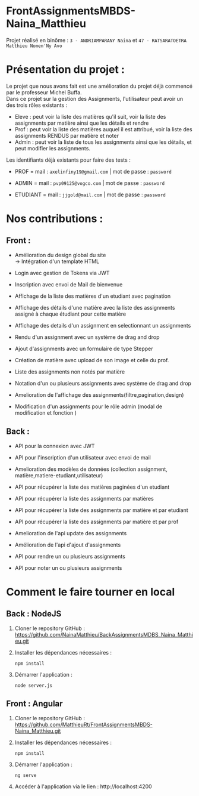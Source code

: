 # FrontAssignmentsMBDS-Naina_Matthieu 
Projet réalisé en binôme : `3 - ANDRIAMPARANY Naina` et `47 - RATSARATOETRA Matthieu Nomen'Ny Avo`    

# Présentation du projet :
Le projet que nous avons fait est une amélioration du projet déjà commencé par le professeur Michel Buffa.  
Dans ce projet sur la gestion des Assignments, l'utilisateur peut avoir un des trois rôles existants :  
- Eleve : peut voir la liste des matières qu'il suit, voir la liste des assignments par matière ainsi que les détails et rendre  
- Prof : peut voir la liste des matières auquel il est attribué, voir la liste des assignments RENDUS par matière et noter  
- Admin : peut voir la liste de tous les assignments ainsi que les détails, et peut modifier les assignments.  

Les identifiants déjà existants pour faire des tests  :  
- PROF = mail : `axelinfiny19@gmail.com` |  mot de passe : `password`  

- ADMIN = mail : `pvp09125@vogco.com` | mot de passe : `password`  

- ETUDIANT = mail : `jjgold@mail.com` | mot de passe : `password`  

# Nos contributions : 
## Front : 
- Amélioration du design global du site  
	-> Intégration d'un template HTML
  
- Login avec gestion de Tokens via JWT
  
- Inscription avec envoi de Mail de bienvenue
  
- Affichage de la liste des matières d'un etudiant avec pagination
  
- Affichage des détails d'une matière avec la liste des assignments assigné à chaque étudiant pour cette matière

- Affichage des details d'un assignment en selectionnant un assignments
  
- Rendu d'un assignment avec un système de drag and drop
  
- Ajout d'assignments avec un formulaire de type Stepper
  
- Création de matière avec upload de son image et celle du prof.
  
- Liste des assignments non notés par matière
  
- Notation d'un ou plusieurs assignments avec système de drag and drop
  
- Amelioration de l'affichage des assignments(filtre,pagination,design)
  
- Modification d'un assignments pour le rôle admin (modal de modification et fonction )
  

## Back :  
- API pour la connexion avec JWT

- API pour l'inscription d'un utilisateur avec envoi de mail  

- Amelioration des modèles de données (collection assignment, matière,matiere-etudiant,utilisateur) 

- API pour récupérer la liste des matières paginées d'un etudiant  

- API pour récupérer la liste des assignments par matières  

- API pour récupérer la liste des assignments par matière et par etudiant  

- API pour récupérer la liste des assignments par matière et par prof  

- Amelioration de l'api update des assignments  

- Amélioration de l'api d'ajout d'assignments  

- API pour rendre un ou plusieurs assignments  

- API pour noter un ou plusieurs assignments  


# Comment le faire tourner en local  
## Back : NodeJS  
1) Cloner le repository GitHub : https://github.com/NainaMatthieu/BackAssignmentsMDBS_Naina_Matthieu.git
   
2) Installer les dépendances nécessaires :  
   ```
   npm install
   ```
3) Démarrer l'application :  
   ```
   node server.js
   ```

## Front : Angular
1) Cloner le repository GitHub : https://github.com/MatthieuRt/FrontAssignmentsMBDS-Naina_Matthieu.git

2) Installer les dépendances nécessaires :  
   ```
   npm install
   ```
   
3) Démarrer l'application :
   ```
   ng serve
   ```
4) Accéder à l'application via le lien : http://localhost:4200
